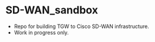 # SD-WAN_sandbox
* Repo for building TGW to Cisco SD-WAN infrastructure. 
* Work in progress only. 
